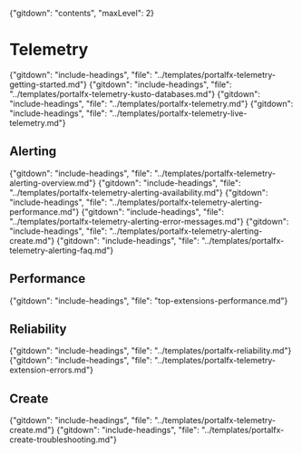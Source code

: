 {"gitdown": "contents", "maxLevel": 2}

# Telemetry 
{"gitdown": "include-headings", "file": "../templates/portalfx-telemetry-getting-started.md"}
{"gitdown": "include-headings", "file": "../templates/portalfx-telemetry-kusto-databases.md"}
{"gitdown": "include-headings", "file": "../templates/portalfx-telemetry.md"}
{"gitdown": "include-headings", "file": "../templates/portalfx-telemetry-live-telemetry.md"}

## Alerting
{"gitdown": "include-headings", "file": "../templates/portalfx-telemetry-alerting-overview.md"}
{"gitdown": "include-headings", "file": "../templates/portalfx-telemetry-alerting-availability.md"}
{"gitdown": "include-headings", "file": "../templates/portalfx-telemetry-alerting-performance.md"}
{"gitdown": "include-headings", "file": "../templates/portalfx-telemetry-alerting-error-messages.md"}
{"gitdown": "include-headings", "file": "../templates/portalfx-telemetry-alerting-create.md"}
{"gitdown": "include-headings", "file": "../templates/portalfx-telemetry-alerting-faq.md"}

## Performance 
{"gitdown": "include-headings", "file": "top-extensions-performance.md"}

## Reliability
{"gitdown": "include-headings", "file": "../templates/portalfx-reliability.md"}
{"gitdown": "include-headings", "file": "../templates/portalfx-telemetry-extension-errors.md"}

## Create 
{"gitdown": "include-headings", "file": "../templates/portalfx-telemetry-create.md"}
{"gitdown": "include-headings", "file": "../templates/portalfx-create-troubleshooting.md"}